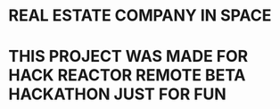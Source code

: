 # REAL ESTATE COMPANY IN SPACE
# THIS PROJECT WAS MADE FOR HACK REACTOR REMOTE BETA HACKATHON JUST FOR FUN 
